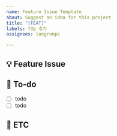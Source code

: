 ```yaml
---
name: Feature Issue Template
about: Suggest an idea for this project
title: "[FEAT]"
labels: 기능 추가
assignees: longrunpc

---
```


## 💡 Feature Issue
<!-- 관련 이슈에 대해 설명해주세요. -->

## 🌿  To-do
<!-- 해야 할 일들을 적어주세요. -->
- [ ] todo
- [ ] todo

## 🎸 ETC
<!-- 기타사항을 적어주세요. -->

